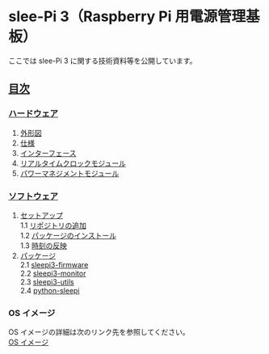 # slee-Pi 3（Raspberry Pi 用電源管理基板）  
ここでは slee-Pi 3 に関する技術資料等を公開しています。  

## [目次](../../wiki)  
### [ハードウェア](../../wiki/ハードウェア)
1. [外形図](../../wiki/%E3%83%8F%E3%83%BC%E3%83%89%E3%82%A6%E3%82%A7%E3%82%A2#1-%E5%A4%96%E5%BD%A2%E5%9B%B3)  
2. [仕様](../../wiki/%E3%83%8F%E3%83%BC%E3%83%89%E3%82%A6%E3%82%A7%E3%82%A2#2-%E4%BB%95%E6%A7%98)  
3. [インターフェース](../../wiki/%E3%83%8F%E3%83%BC%E3%83%89%E3%82%A6%E3%82%A7%E3%82%A2#3-%E3%82%A4%E3%83%B3%E3%82%BF%E3%83%BC%E3%83%95%E3%82%A7%E3%83%BC%E3%82%B9)  
4. [リアルタイムクロックモジュール](../../wiki/%E3%83%8F%E3%83%BC%E3%83%89%E3%82%A6%E3%82%A7%E3%82%A2#4-%E3%83%AA%E3%82%A2%E3%83%AB%E3%82%BF%E3%82%A4%E3%83%A0%E3%82%AF%E3%83%AD%E3%83%83%E3%82%AF%E3%83%A2%E3%82%B8%E3%83%A5%E3%83%BC%E3%83%AB)  
5. [パワーマネジメントモジュール](../../wiki/%E3%83%8F%E3%83%BC%E3%83%89%E3%82%A6%E3%82%A7%E3%82%A2#5-%E3%83%91%E3%83%AF%E3%83%BC%E3%83%9E%E3%83%8D%E3%82%B8%E3%83%A1%E3%83%B3%E3%83%88%E3%83%A2%E3%82%B8%E3%83%A5%E3%83%BC%E3%83%AB)  

### [ソフトウェア](../../wiki/ソフトウェア)  
1. [セットアップ](../../wiki/ソフトウェア#1-%E3%82%BB%E3%83%83%E3%83%88%E3%82%A2%E3%83%83%E3%83%97)  
  1.1 [リポジトリの追加](../../wiki/ソフトウェア#11-%E3%83%AA%E3%83%9D%E3%82%B8%E3%83%88%E3%83%AA%E3%81%AE%E8%BF%BD%E5%8A%A0)  
  1.2 [パッケージのインストール](../../wiki/ソフトウェア#12-%E3%83%91%E3%83%83%E3%82%B1%E3%83%BC%E3%82%B8%E3%81%AE%E3%82%A4%E3%83%B3%E3%82%B9%E3%83%88%E3%83%BC%E3%83%AB)  
  1.3 [時刻の反映](../../wiki/ソフトウェア#13-%E6%99%82%E5%88%BB%E3%81%AE%E5%8F%8D%E6%98%A0)  
2. [パッケージ](../../wiki/ソフトウェア#2-%E3%83%91%E3%83%83%E3%82%B1%E3%83%BC%E3%82%B8)  
  2.1 [sleepi3-firmware](../../wiki/ソフトウェア#21-sleepi3-firmware)  
  2.2 [sleepi3-monitor](../../wiki/ソフトウェア#22-sleepi3-monitor)  
  2.3 [sleepi3-utils](../../wiki/ソフトウェア#23-sleepi3-utils)  
  2.4 [python-sleepi](../../wiki/ソフトウェア#24-python-sleepi)

### OS イメージ  
OS イメージの詳細は次のリンク先を参照してください。  
[OS イメージ](../../wiki/OSイメージ)  